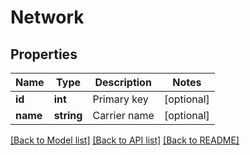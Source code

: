 # Network

## Properties
Name | Type | Description | Notes
------------ | ------------- | ------------- | -------------
**id** | **int** | Primary key | [optional] 
**name** | **string** | Carrier name | [optional] 

[[Back to Model list]](../README.md#documentation-for-models) [[Back to API list]](../README.md#documentation-for-api-endpoints) [[Back to README]](../README.md)


